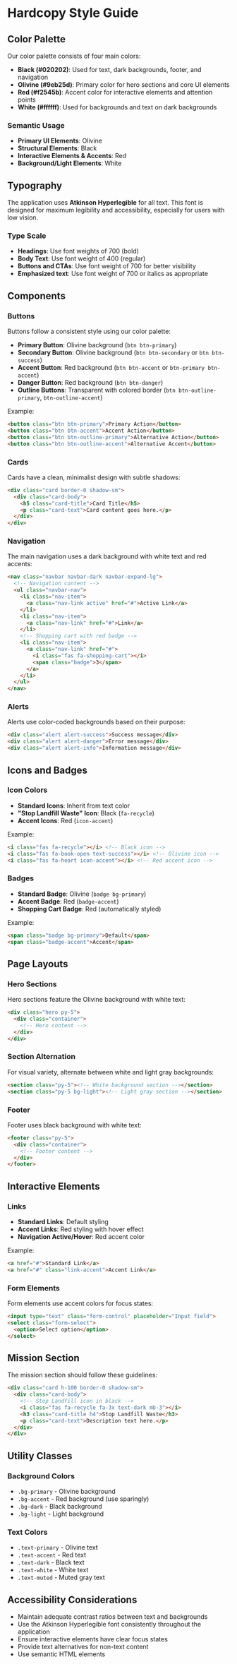 # Hardcopy Style Guide


## Color Palette

Our color palette consists of four main colors:

- **Black (#020202)**: Used for text, dark backgrounds, footer, and navigation
- **Olivine (#9eb25d)**: Primary color for hero sections and core UI elements
- **Red (#f2545b)**: Accent color for interactive elements and attention points
- **White (#ffffff)**: Used for backgrounds and text on dark backgrounds

### Semantic Usage

- **Primary UI Elements**: Olivine
- **Structural Elements**: Black 
- **Interactive Elements & Accents**: Red
- **Background/Light Elements**: White

## Typography

The application uses **Atkinson Hyperlegible** for all text. This font is designed for maximum legibility and accessibility, especially for users with low vision.

### Type Scale

- **Headings**: Use font weights of 700 (bold)
- **Body Text**: Use font weight of 400 (regular)
- **Buttons and CTAs**: Use font weight of 700 for better visibility
- **Emphasized text**: Use font weight of 700 or italics as appropriate

## Components

### Buttons

Buttons follow a consistent style using our color palette:

- **Primary Button**: Olivine background (`btn btn-primary`)
- **Secondary Button**: Olivine background (`btn btn-secondary` or `btn btn-success`)
- **Accent Button**: Red background (`btn btn-accent` or `btn-primary btn-accent`)
- **Danger Button**: Red background (`btn btn-danger`)
- **Outline Buttons**: Transparent with colored border (`btn btn-outline-primary`, `btn-outline-accent`)

Example:
```html
<button class="btn btn-primary">Primary Action</button>
<button class="btn btn-accent">Accent Action</button>
<button class="btn btn-outline-primary">Alternative Action</button>
<button class="btn btn-outline-accent">Alternative Accent</button>
```

### Cards

Cards have a clean, minimalist design with subtle shadows:

```html
<div class="card border-0 shadow-sm">
  <div class="card-body">
    <h5 class="card-title">Card Title</h5>
    <p class="card-text">Card content goes here.</p>
  </div>
</div>
```

### Navigation

The main navigation uses a dark background with white text and red accents:

```html
<nav class="navbar navbar-dark navbar-expand-lg">
  <!-- Navigation content -->
  <ul class="navbar-nav">
    <li class="nav-item">
      <a class="nav-link active" href="#">Active Link</a>
    </li>
    <li class="nav-item">
      <a class="nav-link" href="#">Link</a>
    </li>
    <!-- Shopping cart with red badge -->
    <li class="nav-item">
      <a class="nav-link" href="#">
        <i class="fas fa-shopping-cart"></i>
        <span class="badge">3</span>
      </a>
    </li>
  </ul>
</nav>
```

### Alerts

Alerts use color-coded backgrounds based on their purpose:

```html
<div class="alert alert-success">Success message</div>
<div class="alert alert-danger">Error message</div>
<div class="alert alert-info">Information message</div>
```

## Icons and Badges

### Icon Colors

- **Standard Icons**: Inherit from text color
- **"Stop Landfill Waste" Icon**: Black (`fa-recycle`)
- **Accent Icons**: Red (`icon-accent`)

Example:
```html
<i class="fas fa-recycle"></i> <!-- Black icon -->
<i class="fas fa-book-open text-success"></i> <!-- Olivine icon -->
<i class="fas fa-heart icon-accent"></i> <!-- Red accent icon -->
```

### Badges

- **Standard Badge**: Olivine (`badge bg-primary`)
- **Accent Badge**: Red (`badge-accent`)
- **Shopping Cart Badge**: Red (automatically styled)

Example:
```html
<span class="badge bg-primary">Default</span>
<span class="badge-accent">Accent</span>
```

## Page Layouts

### Hero Sections

Hero sections feature the Olivine background with white text:

```html
<div class="hero py-5">
  <div class="container">
    <!-- Hero content -->
  </div>
</div>
```

### Section Alternation

For visual variety, alternate between white and light gray backgrounds:

```html
<section class="py-5"><!-- White background section --></section>
<section class="py-5 bg-light"><!-- Light gray section --></section>
```

### Footer

Footer uses black background with white text:

```html
<footer class="py-5">
  <div class="container">
    <!-- Footer content -->
  </div>
</footer>
```

## Interactive Elements

### Links

- **Standard Links**: Default styling
- **Accent Links**: Red styling with hover effect
- **Navigation Active/Hover**: Red accent color

Example:
```html
<a href="#">Standard Link</a>
<a href="#" class="link-accent">Accent Link</a>
```

### Form Elements

Form elements use accent colors for focus states:

```html
<input type="text" class="form-control" placeholder="Input field">
<select class="form-select">
  <option>Select option</option>
</select>
```

## Mission Section

The mission section should follow these guidelines:

```html
<div class="card h-100 border-0 shadow-sm">
  <div class="card-body">
    <!-- Stop Landfill icon in black -->
    <i class="fas fa-recycle fa-3x text-dark mb-3"></i>
    <h3 class="card-title h4">Stop Landfill Waste</h3>
    <p class="card-text">Description text here.</p>
  </div>
</div>
```

## Utility Classes

### Background Colors

- `.bg-primary` - Olivine background
- `.bg-accent` - Red background (use sparingly)
- `.bg-dark` - Black background
- `.bg-light` - Light background

### Text Colors

- `.text-primary` - Olivine text
- `.text-accent` - Red text
- `.text-dark` - Black text
- `.text-white` - White text
- `.text-muted` - Muted gray text

## Accessibility Considerations

- Maintain adequate contrast ratios between text and backgrounds
- Use the Atkinson Hyperlegible font consistently throughout the application
- Ensure interactive elements have clear focus states
- Provide text alternatives for non-text content
- Use semantic HTML elements
